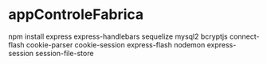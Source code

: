 # appControleFabrica

npm install express express-handlebars sequelize mysql2 bcryptjs connect-flash cookie-parser cookie-session express-flash nodemon express-session session-file-store
